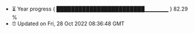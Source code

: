 - ⏳ Year progress { ████████████████████████▁▁▁▁▁▁ } 82.29 %
- ⏰ Updated on Fri, 28 Oct 2022 08:36:48 GMT

